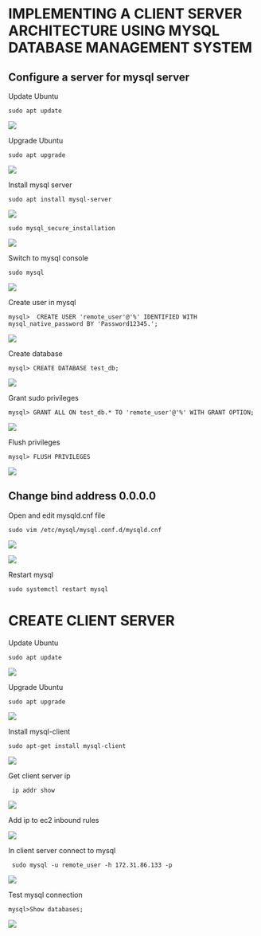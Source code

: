 # IMPLEMENTING A CLIENT SERVER ARCHITECTURE USING MYSQL DATABASE MANAGEMENT SYSTEM

## Configure a server for mysql server

Update Ubuntu

`sudo apt update`

![](images/1.png)

Upgrade Ubuntu

`sudo apt upgrade`

![](images/2.png)

Install mysql server

`sudo apt install mysql-server`

![](images/3.png)

`sudo mysql_secure_installation`

![](images/4.png)

Switch to mysql console

`sudo mysql`

![](images/5.png)

Create user in mysql

`mysql>  CREATE USER 'remote_user'@'%' IDENTIFIED WITH mysql_native_password BY 'Password12345.';`

![](images/6.png)

Create database

`mysql> CREATE DATABASE test_db;`

![](images/7.png)

Grant sudo privileges

`mysql> GRANT ALL ON test_db.* TO 'remote_user'@'%' WITH GRANT OPTION;`

![](images/8.png)

Flush privileges

`mysql> FLUSH PRIVILEGES`

![](images/9.png)

## Change bind address 0.0.0.0

Open and edit mysqld.cnf file

`sudo vim /etc/mysql/mysql.conf.d/mysqld.cnf`

![](images/10.png)

![](images/11.png)

Restart mysql

`sudo systemctl restart mysql`

# CREATE CLIENT SERVER

Update Ubuntu 

`sudo apt update`

![](images/12.png)

Upgrade Ubuntu

`sudo apt upgrade`

![](images/13.png)

Install mysql-client

`sudo apt-get install mysql-client`

![](images/14.png)

Get client server ip 

` ip addr show`

![](images/ip.png)

Add ip to ec2 inbound rules

![](images/15.png)

In client server connect to mysql

` sudo mysql -u remote_user -h 172.31.86.133 -p`

![](images/16.png)

Test mysql connection

`mysql>Show databases;`

![](images/17.png)
